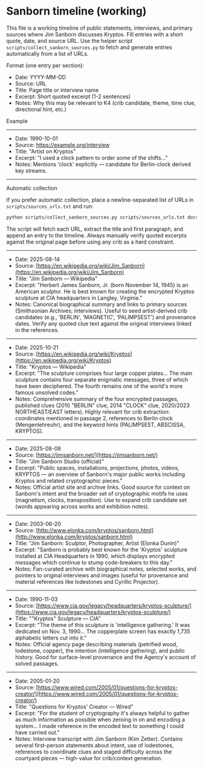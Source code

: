 # Sanborn timeline (working)

This file is a working timeline of public statements, interviews, and primary sources where Jim Sanborn discusses Kryptos. Fill entries with a short quote, date, and source URL. Use the helper script `scripts/collect_sanborn_sources.py` to fetch and generate entries automatically from a list of URLs.

Format (one entry per section):

- Date: YYYY-MM-DD
- Source: URL
- Title: Page title or interview name
- Excerpt: Short quoted excerpt (1-2 sentences)
- Notes: Why this may be relevant to K4 (crib candidate, theme, time clue, directional hint, etc.)

Example

---

- Date: 1990-10-01
- Source: https://example.org/interview
- Title: "Artist on Kryptos"
- Excerpt: "I used a clock pattern to order some of the shifts..."
- Notes: Mentions 'clock' explicitly — candidate for Berlin-clock derived key streams.

---

Automatic collection

If you prefer automatic collection, place a newline-separated list of URLs in `scripts/sources_urls.txt` and run:

```bash
python scripts/collect_sanborn_sources.py scripts/sources_urls.txt docs/sources/sanborn_timeline.md
```

The script will fetch each URL, extract the title and first paragraph, and append an entry to the timeline. Always manually verify quoted excerpts against the original page before using any crib as a hard constraint.

---

- Date: 2025-08-14
- Source: [https://en.wikipedia.org/wiki/Jim_Sanborn](https://en.wikipedia.org/wiki/Jim_Sanborn)
- Title: "Jim Sanborn — Wikipedia"
- Excerpt: "Herbert James Sanborn, Jr. (born November 14, 1945) is an American sculptor. He is best known for creating the encrypted Kryptos sculpture at CIA headquarters in Langley, Virginia."
- Notes: Canonical biographical summary and links to primary sources (Smithsonian Archives; interviews). Useful to seed artist-derived crib candidates (e.g., 'BERLIN', 'MAGNETIC', 'PALIMPSEST') and provenance dates. Verify any quoted clue text against the original interviews linked in the references.

---

- Date: 2025-10-21
- Source: [https://en.wikipedia.org/wiki/Kryptos](https://en.wikipedia.org/wiki/Kryptos)
- Title: "Kryptos — Wikipedia"
- Excerpt: "The sculpture comprises four large copper plates... The main sculpture contains four separate enigmatic messages, three of which have been deciphered. The fourth remains one of the world's more famous unsolved codes."
- Notes: Comprehensive summary of the four encrypted passages, published clues (2010 "BERLIN" clue, 2014 "CLOCK" clue, 2020/2023 NORTHEAST/EAST letters). Highly relevant for crib extraction: coordinates mentioned in passage 2, references to Berlin clock (Mengenlehreuhr), and the keyword hints (PALIMPSEST, ABSCISSA, KRYPTOS).

---

- Date: 2025-08-08
- Source: [https://jimsanborn.net/](https://jimsanborn.net/)
- Title: "Jim Sanborn Studio (official)"
- Excerpt: "Public spaces, installations, projections, photos, videos, KRYPTOS — an overview of Sanborn's major public works including Kryptos and related cryptographic pieces."
- Notes: Official artist site and archive links. Good source for context on Sanborn's intent and the broader set of cryptographic motifs he uses (magnetism, clocks, transposition). Use to expand crib candidate set (words appearing across works and exhibition notes).

---

- Date: 2003-06-20
- Source: [http://www.elonka.com/kryptos/sanborn.html](http://www.elonka.com/kryptos/sanborn.html)
- Title: "Jim Sanborn: Sculptor, Photographer, Artist (Elonka Dunin)"
- Excerpt: "Sanborn is probably best known for the 'Kryptos' sculpture installed at CIA Headquarters in 1990, which displays encrypted messages which continue to stump code-breakers to this day."
- Notes: Fan-curated archive with biographical notes, selected works, and pointers to original interviews and images (useful for provenance and material references like lodestones and Cyrillic Projector).

---

- Date: 1990-11-03
- Source: [https://www.cia.gov/legacy/headquarters/kryptos-sculpture/](https://www.cia.gov/legacy/headquarters/kryptos-sculpture/)
- Title: "\"Kryptos\" Sculpture — CIA"
- Excerpt: "The theme of this sculpture is 'intelligence gathering.' It was dedicated on Nov. 3, 1990... The copperplate screen has exactly 1,735 alphabetic letters cut into it."
- Notes: Official agency page describing materials (petrified wood, lodestone, copper), the intention (intelligence gathering), and public history. Good for surface-level provenance and the Agency's account of solved passages.

---

- Date: 2005-01-20
- Source: [https://www.wired.com/2005/01/questions-for-kryptos-creator/](https://www.wired.com/2005/01/questions-for-kryptos-creator/)
- Title: "Questions for Kryptos' Creator — Wired"
- Excerpt: "For the student of cryptography it's always helpful to gather as much information as possible when zeroing in on and encoding a system... I made reference in the encoded text to something I could have carried out."
- Notes: Interview transcript with Jim Sanborn (Kim Zetter). Contains several first-person statements about intent, use of lodestones, references to coordinate clues and staged difficulty across the courtyard pieces — high-value for crib/context generation.
